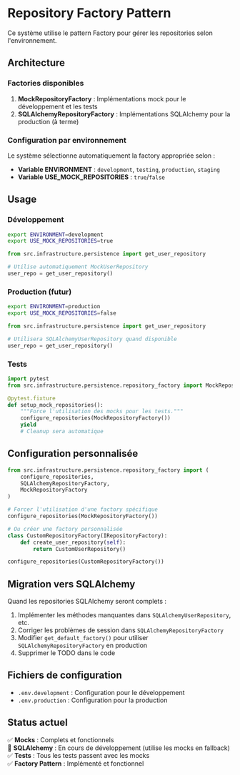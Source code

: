 # Repository Factory Pattern

Ce système utilise le pattern Factory pour gérer les repositories selon l'environnement.

## Architecture

### Factories disponibles

1. **MockRepositoryFactory** : Implémentations mock pour le développement et les tests
2. **SQLAlchemyRepositoryFactory** : Implémentations SQLAlchemy pour la production (à terme)

### Configuration par environnement

Le système sélectionne automatiquement la factory appropriée selon :

- **Variable ENVIRONMENT** : `development`, `testing`, `production`, `staging`
- **Variable USE_MOCK_REPOSITORIES** : `true`/`false`

## Usage

### Développement

```bash
export ENVIRONMENT=development
export USE_MOCK_REPOSITORIES=true
```

```python
from src.infrastructure.persistence import get_user_repository

# Utilise automatiquement MockUserRepository
user_repo = get_user_repository()
```

### Production (futur)

```bash
export ENVIRONMENT=production
export USE_MOCK_REPOSITORIES=false
```

```python
from src.infrastructure.persistence import get_user_repository

# Utilisera SQLAlchemyUserRepository quand disponible
user_repo = get_user_repository()
```

### Tests

```python
import pytest
from src.infrastructure.persistence.repository_factory import MockRepositoryFactory, configure_repositories

@pytest.fixture
def setup_mock_repositories():
    """Force l'utilisation des mocks pour les tests."""
    configure_repositories(MockRepositoryFactory())
    yield
    # Cleanup sera automatique
```

## Configuration personnalisée

```python
from src.infrastructure.persistence.repository_factory import (
    configure_repositories, 
    SQLAlchemyRepositoryFactory,
    MockRepositoryFactory
)

# Forcer l'utilisation d'une factory spécifique
configure_repositories(MockRepositoryFactory())

# Ou créer une factory personnalisée
class CustomRepositoryFactory(IRepositoryFactory):
    def create_user_repository(self):
        return CustomUserRepository()

configure_repositories(CustomRepositoryFactory())
```

## Migration vers SQLAlchemy

Quand les repositories SQLAlchemy seront complets :

1. Implémenter les méthodes manquantes dans `SQLAlchemyUserRepository`, etc.
2. Corriger les problèmes de session dans `SQLAlchemyRepositoryFactory`
3. Modifier `get_default_factory()` pour utiliser `SQLAlchemyRepositoryFactory` en production
4. Supprimer le TODO dans le code

## Fichiers de configuration

- `.env.development` : Configuration pour le développement
- `.env.production` : Configuration pour la production

## Status actuel

✅ **Mocks** : Complets et fonctionnels  
🚧 **SQLAlchemy** : En cours de développement (utilise les mocks en fallback)  
✅ **Tests** : Tous les tests passent avec les mocks  
✅ **Factory Pattern** : Implémenté et fonctionnel
